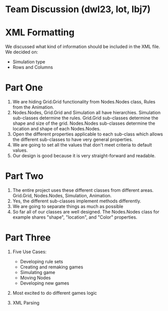 Team Discussion (dwl23, lot, lbj7)
===
# XML Formatting
We discussed what kind of information should be included in the XML file. We decided on:
* Simulation type
* Rows and Columns

# Part One
1. We are hiding Grid.Grid functionality from Nodes.Nodes class, Rules from the Animation.
2. Nodes.Nodes, Grid.Grid and Simulation all have hierarchies. Simulation sub-classes determine the rules. Grid.Grid sub-classes determine the shape and size of the grid. Nodes.Nodes sub-classes determine the location and shape of each Nodes.Nodes.
3. Open the different properties applicable to each sub-class which allows the different sub-classes to have very general properties.
4. We are going to set all the values that don't meet criteria to default values.
5. Our design is good because it is very straight-forward and readable.

# Part Two
1. The entire project uses these different classes from different areas. Grid.Grid, Nodes.Nodes, Simulation, Animation.
2. Yes, the different sub-classes implement methods differently.
3. We are going to separate things as much as possible
4. So far all of our classes are well designed. The Nodes.Nodes class for example shares "shape", "location", and "Color" properties.

# Part Three
1. Five Use Cases:
    * Developing rule sets
    * Creating and remaking games
    * Simulating game
    * Moving Nodes
    * Developing new games

2. Most excited to do different games logic
3. XML Parsing